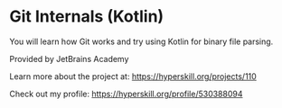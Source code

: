 # Git Internals (Kotlin)

You will learn how Git works and try using Kotlin for binary file parsing.

Provided by JetBrains Academy

Learn more about the project at:
https://hyperskill.org/projects/110

Check out my profile: https://hyperskill.org/profile/530388094
